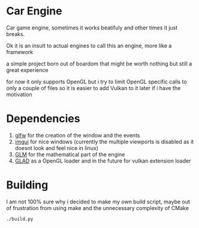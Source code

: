 # Car Engine
Car game engine, sometimes it works beatifuly and other times it just breaks.

Ok it is an insult to actual engines to call this an engine, more like a framework

a simple project born out of boardom that might be worth nothing but still a great experience

for now it only supports OpenGL but i try to limit OpenGL specific calls to only a couple of files so it is easier to add Vulkan to it later if i have the motivation 

# Dependencies
1. [glfw](https://www.glfw.org/) for the creation of the window and the events
2. [imgui](https://github.com/ocornut/imgui) for nice windows (currently the multiple viewports is disabled as it doesnt look and feel nice in linux)
3. [GLM](https://github.com/g-truc/glm) for the mathematical part of the engine
4. [GLAD](https://gen.glad.sh/) as a OpenGL loader and in the future for vulkan extension loader

# Building
I am not 100% sure why i decided to make my own build script, maybe out of frustration from using make and the unnecessary complexity of CMake
```bash
./build.py 
```
